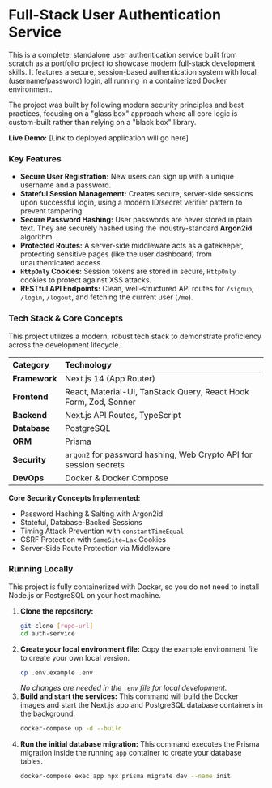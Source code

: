 # Full-Stack User Authentication Service

This is a complete, standalone user authentication service built from scratch as a portfolio project to showcase modern full-stack development skills. It features a secure, session-based authentication system with local (username/password) login, all running in a containerized Docker environment.

The project was built by following modern security principles and best practices, focusing on a "glass box" approach where all core logic is custom-built rather than relying on a "black box" library.

**Live Demo:** \[Link to deployed application will go here]

### Key Features

- **Secure User Registration:** New users can sign up with a unique username and a password.
- **Stateful Session Management:** Creates secure, server-side sessions upon successful login, using a modern ID/secret verifier pattern to prevent tampering.
- **Secure Password Hashing:** User passwords are never stored in plain text. They are securely hashed using the industry-standard **Argon2id** algorithm.
- **Protected Routes:** A server-side middleware acts as a gatekeeper, protecting sensitive pages (like the user dashboard) from unauthenticated access.
- **`HttpOnly` Cookies:** Session tokens are stored in secure, `HttpOnly` cookies to protect against XSS attacks.
- **RESTful API Endpoints:** Clean, well-structured API routes for `/signup`, `/login`, `/logout`, and fetching the current user (`/me`).

### Tech Stack & Core Concepts

This project utilizes a modern, robust tech stack to demonstrate proficiency across the development lifecycle.

| **Category**  | **Technology**                                                    |
| :------------ | :---------------------------------------------------------------- |
| **Framework** | Next.js 14 (App Router)                                           |
| **Frontend**  | React, Material-UI, TanStack Query, React Hook Form, Zod, Sonner  |
| **Backend**   | Next.js API Routes, TypeScript                                    |
| **Database**  | PostgreSQL                                                        |
| **ORM**       | Prisma                                                            |
| **Security**  | `argon2` for password hashing, Web Crypto API for session secrets |
| **DevOps**    | Docker & Docker Compose                                           |

**Core Security Concepts Implemented:**

- Password Hashing & Salting with Argon2id
- Stateful, Database-Backed Sessions
- Timing Attack Prevention with `constantTimeEqual`
- CSRF Protection with `SameSite=Lax` Cookies
- Server-Side Route Protection via Middleware

### Running Locally

This project is fully containerized with Docker, so you do not need to install Node.js or PostgreSQL on your host machine.

1.  **Clone the repository:**
    ```bash
    git clone [repo-url]
    cd auth-service
    ```
2.  **Create your local environment file:**
    Copy the example environment file to create your own local version.
    ```bash
    cp .env.example .env
    ```
    _No changes are needed in the `.env` file for local development._
3.  **Build and start the services:**
    This command will build the Docker images and start the Next.js app and PostgreSQL database containers in the background.
    ```bash
    docker-compose up -d --build
    ```
4.  **Run the initial database migration:**
    This command executes the Prisma migration inside the running `app` container to create your database tables.
    ```bash
    docker-compose exec app npx prisma migrate dev --name init
    ```
